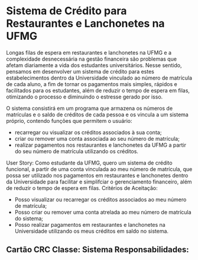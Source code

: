 # Sistema de Crédito para Restaurantes e Lanchonetes na UFMG

Longas filas de espera em restaurantes e lanchonetes na UFMG e a complexidade desnecessária na gestão financeira são problemas que afetam diariamente a vida dos estudantes universitários. Nesse sentido, pensamos em desenvolver um sistema de crédito para estes estabelecimentos dentro da Universidade vinculado ao número de matrícula de cada aluno, a fim de tornar os pagamentos mais simples, rápidos e facilitados para os estudantes, além de reduzir o tempo de espera em filas, otimizando o processo e diminuindo o estresse gerado por isso. 

O sistema consistirá em um programa que armazena os números de matrículas e o saldo de créditos de cada pessoa e os vincula a um sistema próprio, contendo funções que permitem o usuário:
- recarregar ou visualizar os créditos associados à sua conta;
- criar ou remover uma conta associada ao seu número de matrícula;
- realizar pagamentos nos restaurantes e lanchonetes da UFMG a partir do seu número de matrícula utilizando os créditos.

User Story:
Como estudante da UFMG, quero um sistema de crédito funcional, a partir de uma conta vinculada ao meu número de matrícula, que possa ser utilizado nos pagamentos em restaurantes e lanchonetes dentro da Universidade para facilitar e simplifciar o gerenciamento financeiro, além de reduzir o tempo de espera em filas.
Critérios de Aceitação:
- Posso visualizar ou recarregar os créditos associados ao meu número de matrícula;
- Posso criar ou remover uma conta atrelada ao meu número de matrícula do sistema;
- Posso realizar pagamentos em restaurantes e lanchonetes na Universidade utilizando os meus créditos em saldo no sistema.

Cartão CRC
Classe: Sistema
Responsabilidades:
- 

